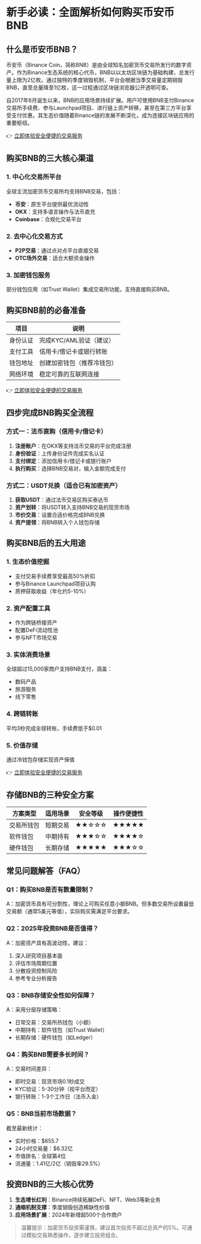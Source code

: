 # 新手必读：全面解析如何购买币安币BNB

## 什么是币安币BNB？

币安币（Binance Coin，简称BNB）是由全球知名加密货币交易所发行的数字资产。作为Binance生态系统的核心代币，BNB以以太坊区块链为基础构建，总发行量上限为2亿枚。通过独特的季度销毁机制，平台会根据当季交易量定期销毁BNB，直至总量降至1亿枚，这一过程通过区块链浏览器公开透明可查。

自2017年6月诞生以来，BNB的应用场景持续扩展。用户可使用BNB支付Binance交易所手续费、参与Launchpad项目、进行链上资产转移，甚至在第三方平台享受支付优惠。其生态价值随着Binance链的发展不断深化，成为连接区块链应用的重要枢纽。

👉 [立即体验安全便捷的交易服务](https://bit.ly/okx_welcome)

## 购买BNB的三大核心渠道

### 1. 中心化交易所平台
全球主流加密货币交易所均支持BNB交易，包括：
- **币安**：原生平台提供最优流动性
- **OKX**：支持多语言操作与法币直充
- **Coinbase**：合规化交易平台

### 2. 去中心化交易方式
- **P2P交易**：通过点对点平台直接交易
- **OTC场外交易**：适合大额资金操作

### 3. 加密钱包服务
部分钱包应用（如Trust Wallet）集成交易所功能，支持直接购买BNB。

## 购买BNB前的必备准备

| 项目          | 说明                          |
|---------------|-------------------------------|
| 身份认证      | 完成KYC/AML验证（建议）       |
| 支付工具      | 信用卡/借记卡或银行转账       |
| 钱包地址      | 创建加密钱包（推荐冷钱包）    |
| 网络环境      | 稳定可靠的互联网连接          |

👉 [立即体验安全便捷的交易服务](https://bit.ly/okx_welcome)

## 四步完成BNB购买全流程

### 方式一：法币直购（信用卡/借记卡）
1. **注册账户**：在OKX等支持法币交易的平台完成注册
2. **身份验证**：上传身份证件完成实名认证
3. **支付绑定**：添加信用卡/借记卡或银行账户
4. **执行购买**：选择BNB交易对，输入金额完成支付

### 方式二：USDT兑换（适合已有加密资产）
1. **获取USDT**：通过法币交易区购买泰达币
2. **资产划转**：将USDT转入支持BNB交易的现货市场
3. **市价交易**：设置合适价格完成BNB兑换
4. **资产提领**：将BNB转入个人钱包存储

## 购买BNB后的五大用途

### 1. 生态价值挖掘
- 支付交易手续费享受最高50%折扣
- 参与Binance Launchpad项目认购
- 质押获取收益（年化约5-10%）

### 2. 资产配置工具
- 作为跨链桥接资产
- 配置DeFi流动性池
- 参与NFT市场交易

### 3. 实体消费场景
全球超过15,000家商户支持BNB支付，涵盖：
- 数码产品
- 旅游服务
- 线下零售

### 4. 跨链转账
平均3秒完成全球转账，手续费低于$0.01

### 5. 价值存储
通过冷钱包存储实现资产保值

👉 [立即体验安全便捷的交易服务](https://bit.ly/okx_welcome)

## 存储BNB的三种安全方案

| 方案类型     | 适用场景             | 安全等级 | 操作便捷性 |
|--------------|----------------------|----------|------------|
| 交易所钱包   | 短期交易             | ★★☆☆☆    | ★★★★★      |
| 软件钱包     | 中期持有             | ★★★☆☆    | ★★★★☆      |
| 硬件钱包     | 长期存储             | ★★★★★    | ★★★☆☆      |

## 常见问题解答（FAQ）

### Q1：购买BNB是否有数量限制？
A：加密货币具有可分割性，理论上可购买任意小额BNB。但多数交易所设置最低交易额（通常5美元等值），实际购买需满足平台要求。

### Q2：2025年投资BNB是否值得？
A：加密资产具有高波动性，建议：
1. 深入研究项目基本面
2. 评估市场周期位置
3. 分散投资控制风险
4. 参考专业分析报告

### Q3：BNB存储安全性如何保障？
A：采用分层存储策略：
- 日常交易：交易所热钱包（小额）
- 中期持有：软件钱包（如Trust Wallet）
- 长期存储：硬件钱包（如Ledger）

### Q4：购买BNB需要多长时间？
A：交易时间差异：
- 即时交易：现货市场0.1秒成交
- KYC验证：5-30分钟（视平台而定）
- 银行转账：1-3个工作日（法币入金）

### Q5：BNB当前市场数据？
截至最新统计：
- 实时价格：$655.7
- 24小时交易量：$6.32亿
- 市值排名：全球第4位
- 流通量：1.41亿/2亿（销毁率29.5%）

## 投资BNB的三大核心优势

1. **生态增长红利**：Binance持续拓展DeFi、NFT、Web3等新业务
2. **通缩机制支撑**：季度销毁创造稀缺性价值
3. **应用场景扩展**：2024年新增超500个合作商户

> 温馨提示：加密货币投资需谨慎，建议首次投资不超过总资产的5%。可通过模拟交易熟悉操作，逐步建立投资组合。
